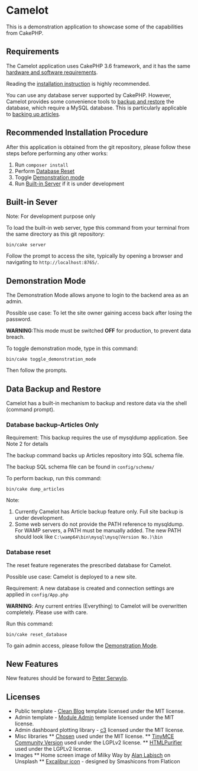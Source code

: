 # Camelot

This is a demonstration application to showcase some of the capabilities from CakePHP.


## Requirements

The Camelot application uses CakePHP 3.6 framework, and it has the same [hardware and software requirements](https://book.cakephp.org/3.0/en/installation.html).

Reading the [installation instruction](https://book.cakephp.org/3.0/en/installation.html#requirements) is highly recommended.

You can use any database server supported by CakePHP.
However, Camelot provides some convenience tools to [backup and restore](#data-backup-and-restore) the database, which require a MySQL database.
This is particularly applicable to [backing up articles](#database-backup-(articles)).


## Recommended Installation Procedure

After this application is obtained from the git repository, please follow these steps before performing any other works:

1. Run `composer install`
2. Perform [Database Reset](#database-reset)
3. Toggle [Demonstration mode](#demonstration-mode)
4. Run [Built-in Server](#built-in-sever) if it is under development 


## Built-in Sever 

Note: For development purpose only

To load the built-in web server, type this command from your terminal from the same directory as this git repository:

```
bin/cake server
```

Follow the prompt to access the site, typically by opening a browser and navigating to `http://localhost:8765/`.


## Demonstration Mode

The Demonstration Mode allows anyone to login to the backend area as an admin.

Possible use case: To let the site owner gaining access back after losing the password.

**WARNING**:This mode must be switched **OFF** for production, to prevent data breach.

To toggle demonstration mode, type in this command:

```
bin/cake toggle_demonstration_mode
```

Then follow the prompts.


## Data Backup and Restore

Camelot has a built-in mechanism to backup and restore data via the shell (command prompt).


### Database backup-Articles Only

Requirement: This backup requires the use of mysqldump application. See Note 2 for details

The backup command backs up Articles repository into SQL schema file.

The backup SQL schema file can be found in ``config/schema/``

To perform backup, run this command:

```
bin/cake dump_articles
```

Note: 

1. Currently Camelot has Article backup feature only. Full site backup is under development.
2. Some web servers do not provide the PATH reference to mysqldump. For WAMP servers, a PATH must be manually added. The new PATH should look like `C:\wamp64\bin\mysql\mysq(Version No.)\bin`


### Database reset

The reset feature regenerates the prescribed database for Camelot.

Possible use case: Camelot is deployed to a new site.

Requirement: A new database is created and connection settings are applied in `config/App.php`

**WARNING**: Any current entries (Everything) to Camelot will be overwritten completely. Please use with care.

Run this command:

```
bin/cake reset_database
```

To gain admin access, please follow the [Demonstration Mode](#demonstration-mode).


## New Features

New features should be forward to [Peter Serwylo](mailto:peter.serwylo@monash.edu).


## Licenses

* Public template - [Clean Blog](https://startbootstrap.com/template-overviews/clean-blog/) template licensed under the MIT license.
* Admin template - [Module Admin](https://modularcode.io/modular-admin-html) template licensed under the MIT license.
* Admin dashboard plotting library - [c3](http://c3js.org/) licensed under the MIT license.
* Misc libraries
** [Chosen](https://github.com/harvesthq/chosen) used under the MIT license.
** [TinyMCE Community Version](https://www.tinymce.com/) used under the LGPLv2 license.
** [HTMLPurifier](http://htmlpurifier.org/) used under the LGPLv2 license.
* Images
** Home screen image of Milky Way by [Alan Labisch](https://unsplash.com/photos/6eaUN_0dHQU?utm_source=unsplash&utm_medium=referral&utm_content=creditCopyText) on Unsplash
** [Excalibur icon](https://www.flaticon.com/free-icon/excalibur_302083) - designed by Smashicons from Flaticon
